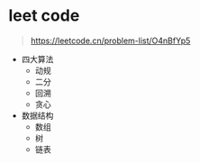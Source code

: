# leet code
> https://leetcode.cn/problem-list/O4nBfYp5
* 四大算法
    * 动规
    * 二分
    * 回溯
    * 贪心
* 数据结构
    * 数组
    * 树
    * 链表